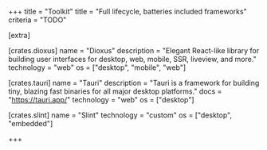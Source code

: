 +++
title = "Toolkit"
title = "Full lifecycle, batteries included frameworks"
criteria = "TODO"

[extra]

[crates.dioxus]
name = "Dioxus"
description = "Elegant React-like library for building user interfaces for desktop, web, mobile, SSR, liveview, and more."
technology = "web"
os = ["desktop", "mobile", "web"]

[crates.tauri]
name = "Tauri"
description = "Tauri is a framework for building tiny, blazing fast binaries for all major desktop platforms."
docs = "https://tauri.app/"
technology = "web"
os = ["desktop"]

[crates.slint]
name = "Slint"
technology = "custom"
os = ["desktop", "embedded"]

+++
